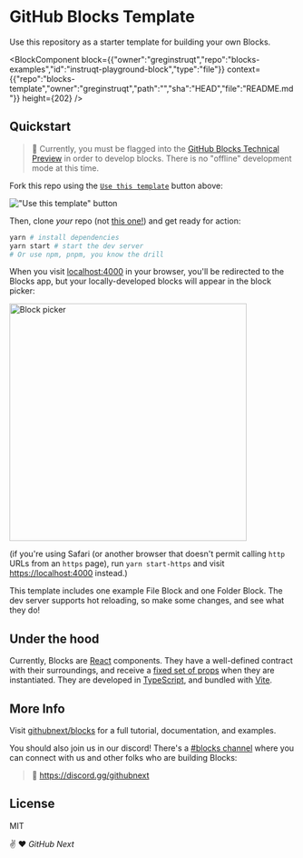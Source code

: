 # GitHub Blocks Template

Use this repository as a starter template for building your own Blocks.


<BlockComponent block={{"owner":"greginstruqt","repo":"blocks-examples","id":"instruqt-playground-block","type":"file"}} context={{"repo":"blocks-template","owner":"greginstruqt","path":"","sha":"HEAD","file":"README.md"}} height={202} /> 


## Quickstart

> 🛑 Currently, you must be flagged into the [GitHub Blocks Technical Preview](https://blocks.githubnext.com) in order to develop blocks. There is no "offline" development mode at this time.

Fork this repo using the [`Use this template`](https://github.com/githubnext/blocks-template/generate) button above:

!["Use this template" button](https://user-images.githubusercontent.com/8978670/144893319-5d45ab5c-12c0-42b4-99f8-97f658deb03b.png)

Then, clone _your_ repo (not [this one!](https://github.com/githubnext/blocks-template)) and get ready for action:

```bash
yarn # install dependencies
yarn start # start the dev server
# Or use npm, pnpm, you know the drill
```

When you visit [localhost:4000](https://localhost:4000) in your browser, you'll be
redirected to the Blocks app, but your locally-developed blocks will appear in the block picker:

<img alt="Block picker" src="https://user-images.githubusercontent.com/56439/181648955-101b6567-3f9b-44b3-af99-7ef3ca6161b9.png" width="418" />

(if you're using Safari (or another browser that doesn't permit calling `http` URLs from an `https` page), run `yarn start-https` and visit [https://localhost:4000](https://localhost:4000) instead.)

This template includes one example File Block and one Folder Block. The dev server supports hot reloading, so make some changes, and see what they do!

## Under the hood

Currently, Blocks are [React](https://reactjs.org/) components. They have a well-defined contract with their surroundings, and receive a [fixed set of props](https://github.com/githubnext/blocks/blob/main/docs/Developing%20blocks/4%20API%20reference%20and%20types.md) when they are instantiated. They are developed in [TypeScript](https://www.typescriptlang.org/), and bundled with [Vite](https://vitejs.dev/).

## More Info

Visit [githubnext/blocks](https://blocks.githubnext.com/githubnext/blocks) for a full tutorial, documentation, and examples.

You should also join us in our discord! There's a [#blocks channel](https://discord.com/channels/735557230698692749/1039950186136469535) where you can connect with us and other folks who are building Blocks:

> 👋 https://discord.gg/githubnext
## License

MIT

✌️ ❤️
_GitHub Next_
